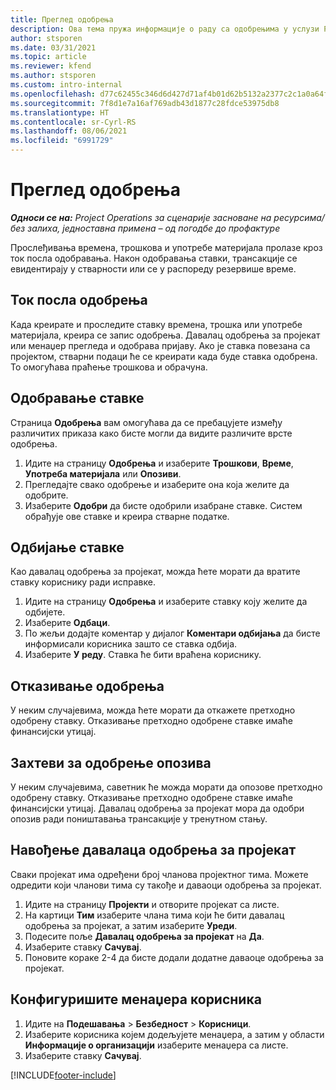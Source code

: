 ```yaml
---
title: Преглед одобрења
description: Ова тема пружа информације о раду са одобрењима у услузи Project Operations.
author: stsporen
ms.date: 03/31/2021
ms.topic: article
ms.reviewer: kfend
ms.author: stsporen
ms.custom: intro-internal
ms.openlocfilehash: d77c62455c346d6d427d71af4b01d62b5132a2377c2c1a0a64f56fb313219c46
ms.sourcegitcommit: 7f8d1e7a16af769adb43d1877c28fdce53975db8
ms.translationtype: HT
ms.contentlocale: sr-Cyrl-RS
ms.lasthandoff: 08/06/2021
ms.locfileid: "6991729"
---
```

# <a name="approvals-overview"></a>Преглед одобрења

_**Односи се на:** Project Operations за сценарије засноване на ресурсима/без залиха, једноставна примена – од погодбе до профактуре_

Прослеђивања времена, трошкова и употребе материјала пролазе кроз ток посла одобравања. Након одобравања ставки, трансакције се евидентирају у стварности или се у распореду резервише време.

## <a name="approvals-workflow"></a>Ток посла одобрења
Када креирате и проследите ставку времена, трошка или употребе материјала, креира се запис одобрења. Давалац одобрења за пројекат или менаџер прегледа и одобрава пријаву. Ако је ставка повезана са пројектом, стварни подаци ће се креирати када буде ставка одобрена. То омогућава праћење трошкова и обрачуна.

## <a name="approve-an-entry"></a>Одобравање ставке
Страница **Одобрења** вам омогућава да се пребацујете између различитих приказа како бисте могли да видите различите врсте одобрења.
  
1. Идите на страницу **Одобрења** и изаберите **Трошкови**, **Време**, **Употреба материјала** или **Опозиви**.
2. Прегледајте свако одобрење и изаберите она која желите да одобрите.
3. Изаберите **Одобри** да бисте одобрили изабране ставке.
Систем обрађује ове ставке и креира стварне податке.

## <a name="reject-an-entry"></a>Одбијање ставке
Као давалац одобрења за пројекат, можда ћете морати да вратите ставку кориснику ради исправке.
  
1. Идите на страницу **Одобрења** и изаберите ставку коју желите да одбијете. 
2. Изаберите **Одбаци**.
3. По жељи додајте коментар у дијалог **Коментари одбијања** да бисте информисали корисника зашто се ставка одбија.
4. Изаберите **У реду**. Ставка ће бити враћена кориснику.
  
## <a name="cancel-approval"></a>Отказивање одобрења
У неким случајевима, можда ћете морати да откажете претходно одобрену ставку. Отказивање претходно одобрене ставке имаће финансијски утицај. 

## <a name="approving-recall-requests"></a>Захтеви за одобрење опозива
У неким случајевима, саветник ће можда морати да опозове претходно одобрену ставку. Отказивање претходно одобрене ставке имаће финансијски утицај. Давалац одобрења за пројекат мора да одобри опозив ради поништавања трансакције у тренутном стању.

## <a name="specify-project-approvers"></a>Навођење давалаца одобрења за пројекат
Сваки пројекат има одређени број чланова пројектног тима. Можете одредити који чланови тима су такође и даваоци одобрења за пројекат.

1. Идите на страницу **Пројекти** и отворите пројекат са листе.
2. На картици **Тим** изаберите члана тима који ће бити давалац одобрења за пројекат, а затим изаберите **Уреди**.
3. Подесите поље **Давалац одобрења за пројекат** на **Да**.
4. Изаберите ставку **Сачувај**.
5. Поновите кораке 2-4 да бисте додали додатне даваоце одобрења за пројекат.

## <a name="configure-the-users-manager"></a>Конфигуришите менаџера корисника

1. Идите на **Подешавања** > **Безбедност** > **Корисници**.
2. Изаберите корисника којем додељујете менаџера, а затим у области **Информације о организацији** изаберите менаџера са листе. 
3. Изаберите ставку **Сачувај**.




[!INCLUDE[footer-include](../includes/footer-banner.md)]
